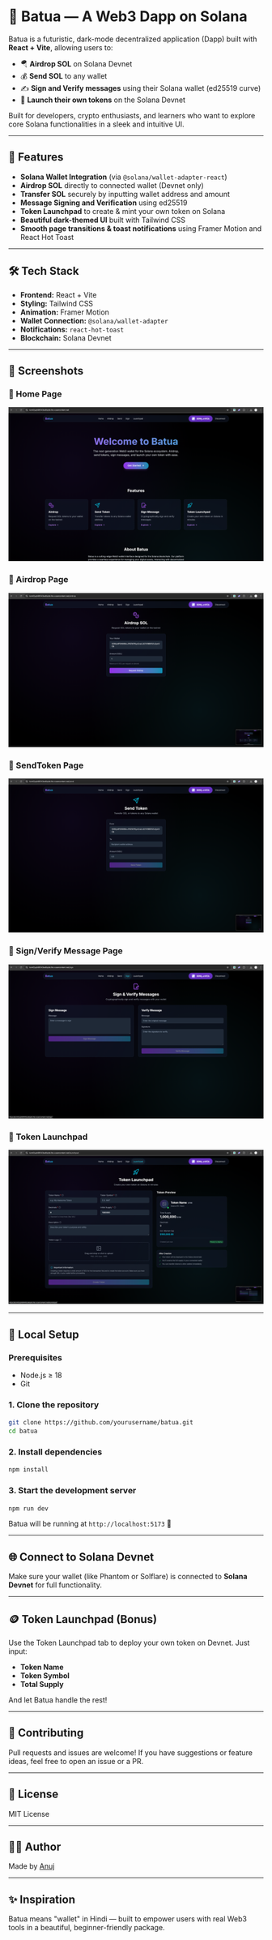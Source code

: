 # 💸 Batua — A Web3 Dapp on Solana

Batua is a futuristic, dark-mode decentralized application (Dapp) built with **React + Vite**, allowing users to:

- 🪂 **Airdrop SOL** on Solana Devnet
- 💰 **Send SOL** to any wallet
- ✍️ **Sign and Verify messages** using their Solana wallet (ed25519 curve)
- 🚀 **Launch their own tokens** on the Solana Devnet

Built for developers, crypto enthusiasts, and learners who want to explore core Solana functionalities in a sleek and intuitive UI.

---

## 🚀 Features

- **Solana Wallet Integration** (via `@solana/wallet-adapter-react`)
- **Airdrop SOL** directly to connected wallet (Devnet only)
- **Transfer SOL** securely by inputting wallet address and amount
- **Message Signing and Verification** using ed25519
- **Token Launchpad** to create & mint your own token on Solana
- **Beautiful dark-themed UI** built with Tailwind CSS
- **Smooth page transitions & toast notifications** using Framer Motion and React Hot Toast

---

## 🛠️ Tech Stack

- **Frontend:** React + Vite
- **Styling:** Tailwind CSS
- **Animation:** Framer Motion
- **Wallet Connection:** `@solana/wallet-adapter`
- **Notifications:** `react-hot-toast`
- **Blockchain:** Solana Devnet

---

## 📸 Screenshots

### 🔹 Home Page
![HomePage Screenshot](https://github.com/anujs101/batua/blob/main/public/Screenshot1.png)

### 🔹 Airdrop Page
![Airdrop Screenshot](https://github.com/anujs101/batua/blob/main/public/Screenshot2.png)

### 🔹 SendToken Page
![Airdrop Screenshot](https://github.com/anujs101/batua/blob/main/public/Screenshot3.png)

### 🔹 Sign/Verify Message Page
![Airdrop Screenshot](https://github.com/anujs101/batua/blob/main/public/Screenshot5.png)

### 🔹 Token Launchpad
![Launchpad Screenshot](https://github.com/anujs101/batua/blob/main/public/Screenshot4.png)

---

## 🔧 Local Setup

### Prerequisites
- Node.js ≥ 18
- Git

### 1. Clone the repository

```bash
git clone https://github.com/yourusername/batua.git
cd batua
```

### 2. Install dependencies

```bash
npm install
```

### 3. Start the development server

```bash
npm run dev
```

Batua will be running at `http://localhost:5173` 🚀

---

## 🌐 Connect to Solana Devnet

Make sure your wallet (like Phantom or Solflare) is connected to **Solana Devnet** for full functionality.

---

## 🪙 Token Launchpad (Bonus)

Use the Token Launchpad tab to deploy your own token on Devnet. Just input:
- **Token Name**
- **Token Symbol**
- **Total Supply**

And let Batua handle the rest!

---

## 🤝 Contributing

Pull requests and issues are welcome! If you have suggestions or feature ideas, feel free to open an issue or a PR.

---

## 📄 License

MIT License

---

## 👨‍💻 Author

Made by [Anuj](https://github.com/anujs101)

---

## ✨ Inspiration

Batua means "wallet" in Hindi — built to empower users with real Web3 tools in a beautiful, beginner-friendly package.
